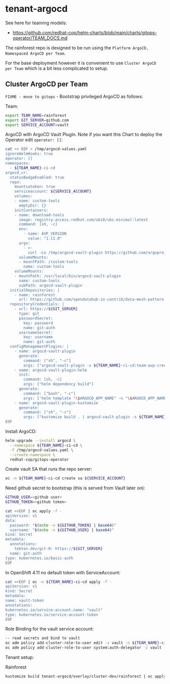 # tenant-argocd

See here for teaming models: 

- https://github.com/redhat-cop/helm-charts/blob/main/charts/gitops-operator/TEAM_DOCS.md

The rainforest repo is designed to be run using the `Platform ArgoCD, Namespaced ArgoCD per Team`. 

For the base deployment however it is convenient to use `Cluster ArgoCD per Team` which is a bit less complicated to setup.

## Cluster ArgoCD per Team

`FIXME - move to gitops` - Bootstrap privileged ArgoCD as follows:

Team:

```bash
export TEAM_NAME=rainforest
export GIT_SERVER=github.com
export SERVICE_ACCOUNT=vault
```

ArgoCD with ArgoCD Vault Plugin. Note if you want this Chart to deploy the Operator edit `operator: []`:

```bash
cat << EOF > /tmp/argocd-values.yaml
ignoreHelmHooks: true
operator: []
namespaces:
  - ${TEAM_NAME}-ci-cd
argocd_cr:
  statusBadgeEnabled: true
  repo:
    mountsatoken: true
    serviceaccount: ${SERVICE_ACCOUNT}
    volumes:
    - name: custom-tools
      emptyDir: {}
    initContainers:
    - name: download-tools
      image: registry.access.redhat.com/ubi8/ubi-minimal:latest
      command: [sh, -c]
      env:
        - name: AVP_VERSION
          value: "1.11.0"
      args:
        - >-
          curl -Lo /tmp/argocd-vault-plugin https://github.com/argoproj-labs/argocd-vault-plugin/releases/download/v\${AVP_VERSION}/argocd-vault-plugin_\${AVP_VERSION}_linux_amd64 && chmod +x /tmp/argocd-vault-plugin && mv /tmp/argocd-vault-plugin /custom-tools/
      volumeMounts:
      - mountPath: /custom-tools
        name: custom-tools
    volumeMounts:
    - mountPath: /usr/local/bin/argocd-vault-plugin
      name: custom-tools        
      subPath: argocd-vault-plugin    
  initialRepositories: |
    - name: rainforest
      url: https://github.com/opendatahub-io-contrib/data-mesh-pattern
  repositoryCredentials: |
    - url: https://${GIT_SERVER}
      type: git
      passwordSecret:
        key: password
        name: git-auth
      usernameSecret:
        key: username
        name: git-auth
  configManagementPlugins: |
    - name: argocd-vault-plugin
      generate:
        command: ["sh", "-c"]
        args: ["argocd-vault-plugin -s ${TEAM_NAME}-ci-cd:team-avp-credentials generate ./"]
    - name: argocd-vault-plugin-helm
      init:
        command: [sh, -c]
        args: ["helm dependency build"]
      generate:
        command: ["bash", "-c"]
        args: ['helm template "\$ARGOCD_APP_NAME" -n "\$ARGOCD_APP_NAMESPACE" -f <(echo "\$ARGOCD_ENV_HELM_VALUES") . | argocd-vault-plugin generate -s ${TEAM_NAME}-ci-cd:team-avp-credentials -']
    - name: argocd-vault-plugin-kustomize
      generate:
        command: ["sh", "-c"]
        args: ["kustomize build . | argocd-vault-plugin -s ${TEAM_NAME}-ci-cd:team-avp-credentials generate -"]
EOF
```

Install ArgoCD:

```bash
helm upgrade --install argocd \
  --namespace ${TEAM_NAME}-ci-cd \
  -f /tmp/argocd-values.yaml \
  --create-namespace \
  redhat-cop/gitops-operator
```

Create vault SA that runs the repo server:

```bash
oc -n ${TEAM_NAME}-ci-cd create sa ${SERVICE_ACCOUNT}
```

Need github secret to bootstrap (this is served from Vault later on):

```bash
GITHUB_USER=<github user>
GITHUB_TOKEN=<github token>

cat <<EOF | oc apply -f -
apiVersion: v1
data:
  password: "$(echo -n ${GITHUB_TOKEN} | base64)"
  username: "$(echo -n ${GITHUB_USER} | base64)"
kind: Secret
metadata:
  annotations:
    tekton.dev/git-0: https://${GIT_SERVER}
  name: git-auth
type: kubernetes.io/basic-auth
EOF
```

In OpenShift 4.11 no default token with ServiceAccount:

```bash
cat <<EOF | oc -n ${TEAM_NAME}-ci-cd apply -f -
apiVersion: v1
kind: Secret
metadata:
name: vault-token
annotations:
kubernetes.io/service-account.name: "vault"
type: kubernetes.io/service-account-token
EOF
```

Role Binding for the vault service account:

```bash
-- read secrets and bind to vault
oc adm policy add-cluster-role-to-user edit -z vault -n ${TEAM_NAME}-ci-cd
oc adm policy add-cluster-role-to-user system:auth-delegator -z vault -n ${TEAM_NAME}-ci-cd
```

Tenant setup:

Rainforest
```bash
kustomize build tenant-argocd/overlay/cluster-dev/rainforest | oc apply -n rainforest-ci-cd -f-
```
